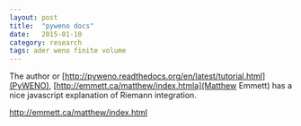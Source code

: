 ```yaml
---
layout: post
title:  "pyweno docs"
date:   2015-01-10
category: research 
tags: ader weno finite volume
---
```


The author or [http://pyweno.readthedocs.org/en/latest/tutorial.html](PyWENO), [http://emmett.ca/matthew/index.htmla](Matthew Emmett) has a nice javascript explanation of Riemann integration.

http://emmett.ca/matthew/index.html

